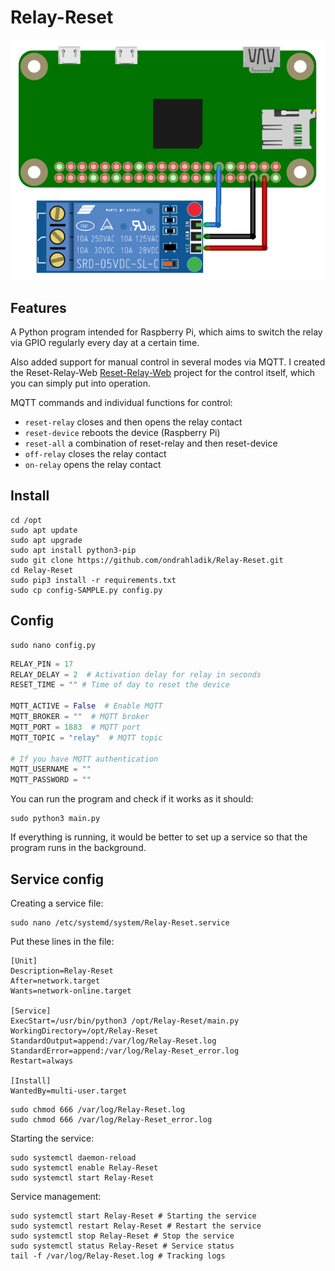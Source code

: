 # Relay-Reset

![image](/pinout.png)

## Features
A Python program intended for Raspberry Pi, which aims to switch the relay via GPIO regularly every day at a certain time.    

Also added support for manual control in several modes via MQTT. I created the Reset-Relay-Web [Reset-Relay-Web](https://github.com/ondrahladik/Relay-Reset-Web) project for the control itself, which you can simply put into operation.   

MQTT commands and individual functions for control:
- `reset-relay` closes and then opens the relay contact
- `reset-device` reboots the device (Raspberry Pi)
- `reset-all` a combination of reset-relay and then reset-device
- `off-relay` closes the relay contact
- `on-relay` opens the relay contact

## Install

```console
cd /opt
sudo apt update
sudo apt upgrade
sudo apt install python3-pip
sudo git clone https://github.com/ondrahladik/Relay-Reset.git  
cd Relay-Reset
sudo pip3 install -r requirements.txt
sudo cp config-SAMPLE.py config.py
```

## Config
```console
sudo nano config.py
```

```python
RELAY_PIN = 17
RELAY_DELAY = 2  # Activation delay for relay in seconds
RESET_TIME = "" # Time of day to reset the device

MQTT_ACTIVE = False  # Enable MQTT
MQTT_BROKER = ""  # MQTT broker
MQTT_PORT = 1883  # MQTT port
MQTT_TOPIC = "relay"  # MQTT topic

# If you have MQTT authentication
MQTT_USERNAME = ""
MQTT_PASSWORD = ""
```
You can run the program and check if it works as it should:
```console
sudo python3 main.py
```
If everything is running, it would be better to set up a service so that the program runs in the background.

## Service config
Creating a service file:
```console
sudo nano /etc/systemd/system/Relay-Reset.service
```
Put these lines in the file:
```console
[Unit]
Description=Relay-Reset
After=network.target
Wants=network-online.target

[Service]
ExecStart=/usr/bin/python3 /opt/Relay-Reset/main.py
WorkingDirectory=/opt/Relay-Reset
StandardOutput=append:/var/log/Relay-Reset.log
StandardError=append:/var/log/Relay-Reset_error.log
Restart=always

[Install]
WantedBy=multi-user.target
```
```console
sudo chmod 666 /var/log/Relay-Reset.log
sudo chmod 666 /var/log/Relay-Reset_error.log
```
Starting the service:
```console
sudo systemctl daemon-reload
sudo systemctl enable Relay-Reset
sudo systemctl start Relay-Reset
```
Service management:
```console
sudo systemctl start Relay-Reset # Starting the service
sudo systemctl restart Relay-Reset # Restart the service
sudo systemctl stop Relay-Reset # Stop the service
sudo systemctl status Relay-Reset # Service status
tail -f /var/log/Relay-Reset.log # Tracking logs
```